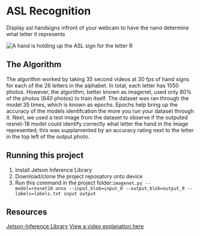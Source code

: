# ASL Recognition

 Display asl handsigns infront of your webcam to have the nano determine what letter it represents

![A hand is holding up the ASL sign for the letter R](https://github.com/U4Shinez/Project1/blob/master/output.jpg)

## The Algorithm
The algorithm worked by taking 35 second videos at 30 fps of hand signs for each of the 26 letters in the alphabet. In total, each letter has 1050 photos. However, the algorithm, better known as imagenet, used only 80% of the photos (840 photos) to train itself. The dataset was ran through the model 35 times, which is known as epochs. Epochs help bring up the accuracy of the models identifcation the more you run your dataset through it. Next, we used a test image from the dataset to observe if the outputed resnet-18 model could identify correctly what letter the hand in the image represented; this was supplamented by an accuracy rating next to the letter in the top left of the output photo.

## Running this project
1. Install Jetson Inference Library
2. Download/clone the project reposatory onto device 
3. Run this command in the project folder:`imagenet.py --model=resnet18.onnx --input_blob=input_0 --output_blob=output_0 --labels=labels.txt input output`

## Resources
[Jetson-Inference Library](https://github.com/dusty-nv/jetson-inference/tree/master)
[View a video explanation here](https://drive.google.com/file/d/1Dyi7YSmz4RfLGuaz1L48nzKutFYDn9d2/view?usp=sharing)
